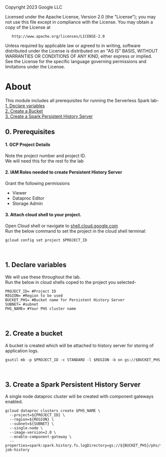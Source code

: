 <!---->
  Copyright 2023 Google LLC

  Licensed under the Apache License, Version 2.0 (the "License");
  you may not use this file except in compliance with the License.
  You may obtain a copy of the License at

       http://www.apache.org/licenses/LICENSE-2.0

  Unless required by applicable law or agreed to in writing, software
  distributed under the License is distributed on an "AS IS" BASIS,
  WITHOUT WARRANTIES OR CONDITIONS OF ANY KIND, either express or implied.
  See the License for the specific language governing permissions and
  limitations under the License.
 <!---->

# About

This module includes all prerequisites for running the Serverless Spark lab-<br>
[1. Declare variables](02-persistent-history-server.md#1-declare-variables)<br>
[2. Create a Bucket](02-persistent-history-server.md#2-create-a-bucket)<br>
[3. Create a Spark Persistent History Server](02-persistent-history-server.md#3-create-a-spark-persistent-history-server)<br>


## 0. Prerequisites

#### 1. GCP Project Details
Note the project number and project ID. <br>
We will need this for the rest fo the lab

#### 2. IAM Roles needed to create Persistent History Server
Grant the following permissions
- Viewer
- Dataproc Editor
- Storage Admin


#### 3. Attach cloud shell to your project.
Open Cloud shell or navigate to [shell.cloud.google.com](https://shell.cloud.google.com) <br>
Run the below command to set the project in the cloud shell terminal:
```
gcloud config set project $PROJECT_ID

```

<br>

## 1. Declare variables

We will use these throughout the lab. <br>
Run the below in cloud shells coped to the project you selected-

```
PROJECT_ID= #Project ID
REGION= #Region to be used
BUCKET_PHS= #Bucket name for Persistent History Server
SUBNET= #subnet
PHS_NAME= #Your PHS cluster name
```

<br>

## 2. Create a bucket

A bucket is created which will be attached to history server for storing of application logs.

```
gsutil mb -p $PROJECT_ID -c STANDARD -l $REGION -b on gs://$BUCKET_PHS
```

<br>

## 3. Create a Spark Persistent History Server

A single node dataproc cluster will be created with component gateways enabled.

```
gcloud dataproc clusters create $PHS_NAME \
  --project=${PROJECT_ID} \
  --region=${REGION} \
  --subnet=${SUBNET} \
  --single-node \
  --image-version=2.0 \
  --enable-component-gateway \
  --properties=spark:spark.history.fs.logDirectory=gs://${BUCKET_PHS}/phs/*/spark-job-history
```
